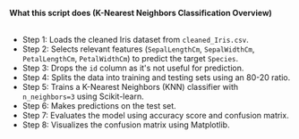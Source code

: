 **What this script does (K-Nearest Neighbors Classification Overview)**<br><br>
- Step 1: Loads the cleaned Iris dataset from `cleaned_Iris.csv`.<br>
- Step 2: Selects relevant features (`SepalLengthCm`, `SepalWidthCm`, `PetalLengthCm`, `PetalWidthCm`) to predict the target `Species`.<br>
- Step 3: Drops the `id` column as it's not useful for prediction.<br>
- Step 4: Splits the data into training and testing sets using an 80-20 ratio.<br>
- Step 5: Trains a K-Nearest Neighbors (KNN) classifier with `n_neighbors=3` using Scikit-learn.<br>
- Step 6: Makes predictions on the test set.<br>
- Step 7: Evaluates the model using accuracy score and confusion matrix.<br>
- Step 8: Visualizes the confusion matrix using Matplotlib.<br>
